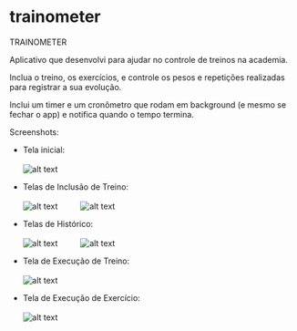 # trainometer

TRAINOMETER

Aplicativo que desenvolvi para ajudar no controle de treinos na academia.

Inclua o treino, os exercícios, e controle os pesos e repetições realizadas para registrar a sua evolução.

Inclui um timer e um cronômetro que rodam em background (e mesmo se fechar o app) e notifica quando o tempo termina.


Screenshots:

- Tela inicial: <br><br>
![alt text](https://github.com/arthurolmos/trainometer/blob/master/screenshots/Screenshot_20190926-111228_Trainometer.jpg)


- Telas de Inclusão de Treino: <br><br>
![alt text](https://github.com/arthurolmos/trainometer/blob/master/screenshots/Screenshot_20190926-111256_Trainometer.jpg) &emsp; &emsp;
![alt text](https://github.com/arthurolmos/trainometer/blob/master/screenshots/Screenshot_20190926-111320_Trainometer.jpg)

- Telas de Histórico: <br><br>
![alt text](https://github.com/arthurolmos/trainometer/blob/master/screenshots/Screenshot_20190926-111330_Trainometer.jpg) &emsp; &emsp;
![alt text](https://github.com/arthurolmos/trainometer/blob/master/screenshots/Screenshot_20190926-111336_Trainometer.jpg)


- Tela de Execução de Treino: <br><br>
![alt text](https://github.com/arthurolmos/trainometer/blob/master/screenshots/Screenshot_20190926-111351_Trainometer.jpg) &emsp; &emsp;

- Tela de Execução de Exercício: <br><br>
![alt text](https://github.com/arthurolmos/trainometer/blob/master/screenshots/Screenshot_20190926-111409_Trainometer.jpg)


